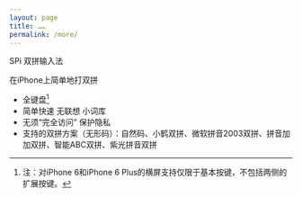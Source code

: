 ```yaml
---
layout: page
title: ……
permalink: /more/
---
```


SPi 双拼输入法

在iPhone上简单地打双拼

- 全键盘[^1]
- 简单快速 无联想 小词库
- 无须“完全访问” 保护隐私
- 支持的双拼方案（无形码）：自然码、小鹤双拼、微软拼音2003双拼、拼音加加双拼、智能ABC双拼、紫光拼音双拼

[^1]: 注：对iPhone 6和iPhone 6 Plus的横屏支持仅限于基本按键，不包括两侧的扩展按键。
